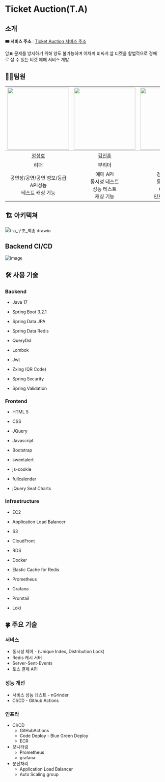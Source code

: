 # Ticket Auction(T.A)

## 소개
**🎟️ 서비스 주소** : [Ticket Auction 서비스 주소](https://ticket-auction.shop/index.html)

암표 문제를 방지하기 위해 양도 불가능하며 어차피 비싸게 살 티켓을 합법적으로 경매로 살 수 있는 티켓 예매 서비스 개발


## 🧑‍💻팀원
|<img src="https://github.com/jshstar/ticket-auction-backend/assets/17760465/33b3a12b-cc14-4962-91b5-11dde59a5cba" style="width:200px; height:200px;">|<img src="https://github.com/jshstar/ticket-auction-backend/assets/17760465/337d188f-af3f-4e78-9345-14023612c855" style="width:200px; height:200px;">|<img src="https://github.com/jshstar/ticket-auction-backend/assets/17760465/f42b7841-54dc-4beb-b662-d6e15f6c9290" style="width:200px; height:200px;">|<img src="https://github.com/jshstar/ticket-auction-backend/assets/50236501/61a3d287-d8bf-4004-8f8e-274a5027c88b" style="width:200px; height:200px;">|
|:--:|:--:|:--:|:--:|
|[정성호](https://github.com/jshstar?tab=repositories)|[김진훈](https://github.com/ouohoon?tab=repositories)|[김민중](https://github.com/kmiss?tab=repositories)|[김혜윤](https://github.com/kimhyeyun?tab=repositories)|
|리더|부리더|팀원|팀원|
|공연장/공연/공연 정보/등급<br>API성능<br>테스트 캐싱 기능|예매 API<br>동시성 테스트<br>성능 테스트<br>캐싱 기능|경매/입찰 API<br>동시성 테스트<br>CI/CD 구성<br>인프라 설계/구성|회원/결제 API<br>인증/인가 처리<br>전반 프론트 구현<br>성능 테스트|


## 🏗 아키텍쳐
![t-a_구조_최종 drawio](https://github.com/jshstar/ticket-auction-backend/assets/50236501/1616782d-1939-42e2-a4d8-dc72488ecf60)

## Backend CI/CD
![image](https://github.com/jshstar/ticket-auction-backend/assets/50236501/ffb381e7-5ac9-4b87-94e5-076e017a8275)


## 🛠️ 사용 기술

### Backend

- Java 17
- Spring Boot 3.2.1
- Spring Data JPA
- Spring Data Redis
- QueryDsl

- Lombok
- Jwt
- Zxing (QR Code)
- Spring Security
- Spring Validation

### Frontend

- HTML 5
- CSS
- JQuery
- Javascript

- Bootstrap
- sweetalert
- js-cookie
- fullcalendar
- jQuery Seat Charts

### Infrastructure

- EC2
- Application Load Balancer
- S3
- CloudFront
- RDS
- Docker

- Elastic Cache for Redis
- Prometheus
- Grafana
- Promtail
- Loki

## 🍀 주요 기술

### **서비스**

- 동시성 제어 - (Unique Index, Distribution Lock)
- Redis 캐시 서버
- Server-Sent-Events
- 토스 결제 API

### 성능 개선

- 서비스 성능 테스트 - nGrinder
- CI/CD - Github Actions

### 인프라

- CI/CD
    - GitHubActions
    - Code Deploy - Blue Green Deploy
    - ECR
- 모니터링
    - Prometheus
    - grafana
- 분산처리
    - Application Load Balancer
    - Auto Scaling group
